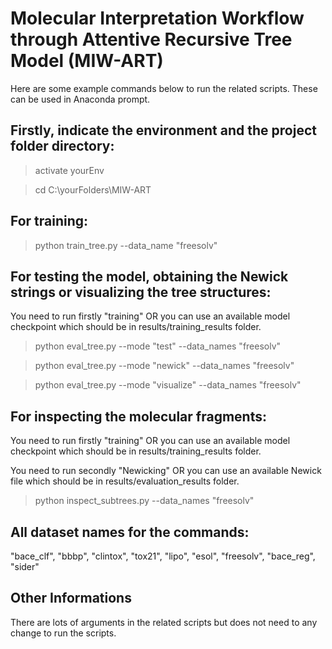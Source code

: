 # Molecular Interpretation Workflow through Attentive Recursive Tree Model (MIW-ART)

Here are some example commands below to run the related scripts. These can be used in Anaconda prompt.

## Firstly, indicate the environment and the project folder directory:

> activate yourEnv

> cd C:\yourFolders\MIW-ART

## For training:

> python train_tree.py --data_name "freesolv"

## For testing the model, obtaining the Newick strings or visualizing the tree structures:

You need to run firstly "training" OR you can use an available model checkpoint which should be in results/training_results folder.

> python eval_tree.py --mode "test" --data_names "freesolv"

> python eval_tree.py --mode "newick" --data_names "freesolv"

> python eval_tree.py --mode "visualize" --data_names "freesolv"

## For inspecting the molecular fragments:

You need to run firstly "training" OR you can use an available model checkpoint which should be in results/training_results folder.

You need to run secondly "Newicking" OR you can use an available Newick file which should be in results/evaluation_results folder.

> python inspect_subtrees.py --data_names "freesolv"

## All dataset names for the commands:

"bace_clf", "bbbp", "clintox", "tox21", "lipo", "esol", "freesolv", "bace_reg", "sider"

## Other Informations

There are lots of arguments in the related scripts but does not need to any change to run the scripts.
